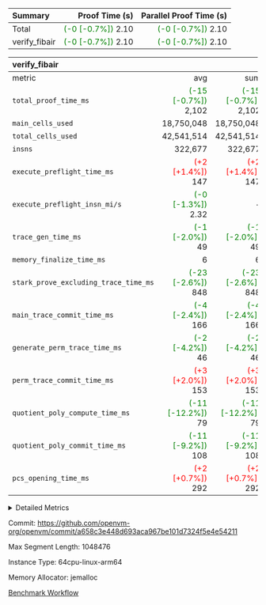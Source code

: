 | Summary | Proof Time (s) | Parallel Proof Time (s) |
|:---|---:|---:|
| Total | <span style='color: green'>(-0 [-0.7%])</span> 2.10 | <span style='color: green'>(-0 [-0.7%])</span> 2.10 |
| verify_fibair | <span style='color: green'>(-0 [-0.7%])</span> 2.10 | <span style='color: green'>(-0 [-0.7%])</span> 2.10 |


| verify_fibair |||||
|:---|---:|---:|---:|---:|
|metric|avg|sum|max|min|
| `total_proof_time_ms ` | <span style='color: green'>(-15 [-0.7%])</span> 2,102 | <span style='color: green'>(-15 [-0.7%])</span> 2,102 | <span style='color: green'>(-15 [-0.7%])</span> 2,102 | <span style='color: green'>(-15 [-0.7%])</span> 2,102 |
| `main_cells_used     ` |  18,750,048 |  18,750,048 |  18,750,048 |  18,750,048 |
| `total_cells_used    ` |  42,541,514 |  42,541,514 |  42,541,514 |  42,541,514 |
| `insns               ` |  322,677 |  322,677 |  322,677 |  322,677 |
| `execute_preflight_time_ms` | <span style='color: red'>(+2 [+1.4%])</span> 147 | <span style='color: red'>(+2 [+1.4%])</span> 147 | <span style='color: red'>(+2 [+1.4%])</span> 147 | <span style='color: red'>(+2 [+1.4%])</span> 147 |
| `execute_preflight_insn_mi/s` | <span style='color: green'>(-0 [-1.3%])</span> 2.32 | -          | <span style='color: green'>(-0 [-1.3%])</span> 2.32 | <span style='color: green'>(-0 [-1.3%])</span> 2.32 |
| `trace_gen_time_ms   ` | <span style='color: green'>(-1 [-2.0%])</span> 49 | <span style='color: green'>(-1 [-2.0%])</span> 49 | <span style='color: green'>(-1 [-2.0%])</span> 49 | <span style='color: green'>(-1 [-2.0%])</span> 49 |
| `memory_finalize_time_ms` |  6 |  6 |  6 |  6 |
| `stark_prove_excluding_trace_time_ms` | <span style='color: green'>(-23 [-2.6%])</span> 848 | <span style='color: green'>(-23 [-2.6%])</span> 848 | <span style='color: green'>(-23 [-2.6%])</span> 848 | <span style='color: green'>(-23 [-2.6%])</span> 848 |
| `main_trace_commit_time_ms` | <span style='color: green'>(-4 [-2.4%])</span> 166 | <span style='color: green'>(-4 [-2.4%])</span> 166 | <span style='color: green'>(-4 [-2.4%])</span> 166 | <span style='color: green'>(-4 [-2.4%])</span> 166 |
| `generate_perm_trace_time_ms` | <span style='color: green'>(-2 [-4.2%])</span> 46 | <span style='color: green'>(-2 [-4.2%])</span> 46 | <span style='color: green'>(-2 [-4.2%])</span> 46 | <span style='color: green'>(-2 [-4.2%])</span> 46 |
| `perm_trace_commit_time_ms` | <span style='color: red'>(+3 [+2.0%])</span> 153 | <span style='color: red'>(+3 [+2.0%])</span> 153 | <span style='color: red'>(+3 [+2.0%])</span> 153 | <span style='color: red'>(+3 [+2.0%])</span> 153 |
| `quotient_poly_compute_time_ms` | <span style='color: green'>(-11 [-12.2%])</span> 79 | <span style='color: green'>(-11 [-12.2%])</span> 79 | <span style='color: green'>(-11 [-12.2%])</span> 79 | <span style='color: green'>(-11 [-12.2%])</span> 79 |
| `quotient_poly_commit_time_ms` | <span style='color: green'>(-11 [-9.2%])</span> 108 | <span style='color: green'>(-11 [-9.2%])</span> 108 | <span style='color: green'>(-11 [-9.2%])</span> 108 | <span style='color: green'>(-11 [-9.2%])</span> 108 |
| `pcs_opening_time_ms ` | <span style='color: red'>(+2 [+0.7%])</span> 292 | <span style='color: red'>(+2 [+0.7%])</span> 292 | <span style='color: red'>(+2 [+0.7%])</span> 292 | <span style='color: red'>(+2 [+0.7%])</span> 292 |



<details>
<summary>Detailed Metrics</summary>

|  | vm.create_initial_state_time_ms | verify_program_compile_ms | total_cells | stark_prove_excluding_trace_time_ms | quotient_poly_compute_time_ms | quotient_poly_commit_time_ms | perm_trace_commit_time_ms | pcs_opening_time_ms | main_trace_commit_time_ms | app proof_time_ms |
| --- | --- | --- | --- | --- | --- | --- | --- | --- | --- |
|  | 0 | 7 | 65,536 | 42 | 1 | 7 | 0 | 24 | 8 | 2,102 | 

| air_name | rows | quotient_deg | main_cols | interactions | constraints | cells |
| --- | --- | --- | --- | --- | --- | --- |
| AccessAdapterAir<2> |  | 2 |  | 5 | 12 |  | 
| AccessAdapterAir<4> |  | 2 |  | 5 | 12 |  | 
| AccessAdapterAir<8> |  | 2 |  | 5 | 12 |  | 
| FibonacciAir | 32,768 | 1 | 2 |  | 5 | 65,536 | 
| FriReducedOpeningAir |  | 2 |  | 39 | 71 |  | 
| JalRangeCheckAir |  | 2 |  | 9 | 14 |  | 
| NativePoseidon2Air<BabyBearParameters>, 1> |  | 2 |  | 136 | 572 |  | 
| PhantomAir |  | 2 |  | 3 | 5 |  | 
| ProgramAir |  | 1 |  | 1 | 4 |  | 
| VariableRangeCheckerAir |  | 1 |  | 1 | 4 |  | 
| VmAirWrapper<AluNativeAdapterAir, FieldArithmeticCoreAir> |  | 2 |  | 15 | 27 |  | 
| VmAirWrapper<BranchNativeAdapterAir, BranchEqualCoreAir<1> |  | 2 |  | 11 | 25 |  | 
| VmAirWrapper<NativeAdapterAir<2, 0>, PublicValuesCoreAir> |  | 2 |  | 11 | 29 |  | 
| VmAirWrapper<NativeLoadStoreAdapterAir<1>, NativeLoadStoreCoreAir<1> |  | 2 |  | 15 | 20 |  | 
| VmAirWrapper<NativeLoadStoreAdapterAir<4>, NativeLoadStoreCoreAir<4> |  | 2 |  | 15 | 20 |  | 
| VmAirWrapper<NativeVectorizedAdapterAir<4>, FieldExtensionCoreAir> |  | 2 |  | 15 | 27 |  | 
| VmConnectorAir |  | 2 |  | 5 | 11 |  | 
| VolatileBoundaryAir |  | 2 |  | 7 | 19 |  | 

| group | vm.reset_state_time_ms | trace_gen_time_ms | total_proof_time_ms | total_cells_used | total_cells | system_trace_gen_time_ms | stark_prove_excluding_trace_time_ms | single_trace_gen_time_ms | quotient_poly_compute_time_ms | quotient_poly_commit_time_ms | perm_trace_commit_time_ms | pcs_opening_time_ms | memory_finalize_time_ms | main_trace_commit_time_ms | main_cells_used | insns | generate_perm_trace_time_ms | fri.log_blowup | execute_preflight_time_ms | execute_preflight_insn_mi/s |
| --- | --- | --- | --- | --- | --- | --- | --- | --- | --- | --- | --- | --- | --- | --- | --- | --- | --- | --- | --- | --- |
| verify_fibair | 0 | 49 | 2,102 | 42,541,514 | 62,474,410 | 48 | 848 | 0 | 79 | 108 | 153 | 292 | 6 | 166 | 18,750,048 | 322,677 | 46 | 1 | 147 | 2.32 | 

| group | air_name | rows | prep_cols | perm_cols | main_cols | cells |
| --- | --- | --- | --- | --- | --- | --- |
| verify_fibair | AccessAdapterAir<2> | 131,072 |  | 16 | 11 | 3,538,944 | 
| verify_fibair | AccessAdapterAir<4> | 65,536 |  | 16 | 13 | 1,900,544 | 
| verify_fibair | AccessAdapterAir<8> | 128 |  | 16 | 17 | 4,224 | 
| verify_fibair | FriReducedOpeningAir | 2,048 |  | 84 | 27 | 227,328 | 
| verify_fibair | JalRangeCheckAir | 32,768 |  | 28 | 12 | 1,310,720 | 
| verify_fibair | NativePoseidon2Air<BabyBearParameters>, 1> | 32,768 |  | 312 | 398 | 23,265,280 | 
| verify_fibair | PhantomAir | 16,384 |  | 12 | 6 | 294,912 | 
| verify_fibair | ProgramAir | 8,192 |  | 8 | 10 | 147,456 | 
| verify_fibair | VariableRangeCheckerAir | 262,144 | 2 | 8 | 1 | 2,359,296 | 
| verify_fibair | VmAirWrapper<AluNativeAdapterAir, FieldArithmeticCoreAir> | 262,144 |  | 36 | 29 | 17,039,360 | 
| verify_fibair | VmAirWrapper<BranchNativeAdapterAir, BranchEqualCoreAir<1> | 32,768 |  | 28 | 23 | 1,671,168 | 
| verify_fibair | VmAirWrapper<NativeLoadStoreAdapterAir<1>, NativeLoadStoreCoreAir<1> | 65,536 |  | 40 | 21 | 3,997,696 | 
| verify_fibair | VmAirWrapper<NativeLoadStoreAdapterAir<4>, NativeLoadStoreCoreAir<4> | 32,768 |  | 40 | 27 | 2,195,456 | 
| verify_fibair | VmAirWrapper<NativeVectorizedAdapterAir<4>, FieldExtensionCoreAir> | 32,768 |  | 36 | 38 | 2,424,832 | 
| verify_fibair | VmConnectorAir | 2 | 1 | 16 | 5 | 42 | 
| verify_fibair | VolatileBoundaryAir | 65,536 |  | 20 | 12 | 2,097,152 | 

| group | trace_height_constraint | weighted_sum | threshold |
| --- | --- | --- | --- |
| verify_fibair | 0 | 1,085,444 | 2,013,265,921 | 
| verify_fibair | 1 | 5,411,200 | 2,013,265,921 | 
| verify_fibair | 2 | 542,722 | 2,013,265,921 | 
| verify_fibair | 3 | 5,476,612 | 2,013,265,921 | 
| verify_fibair | 4 | 65,536 | 2,013,265,921 | 
| verify_fibair | 5 | 12,851,850 | 2,013,265,921 | 

| trace_height_constraint | threshold |
| --- | --- |
| 0 | 2,013,265,921 | 

</details>


Commit: https://github.com/openvm-org/openvm/commit/a658c3e448d693aca967be101d7324f5e4e54211

Max Segment Length: 1048476

Instance Type: 64cpu-linux-arm64

Memory Allocator: jemalloc

[Benchmark Workflow](https://github.com/openvm-org/openvm/actions/runs/16949330463)
